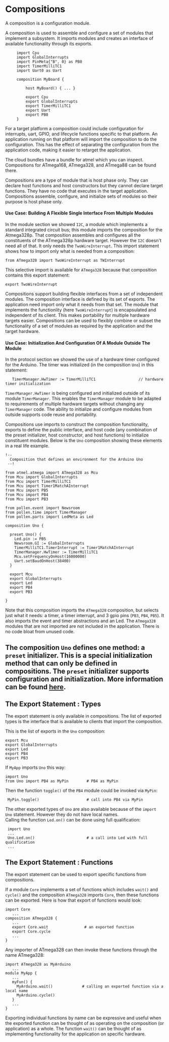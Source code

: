 <h1 id="control-flow" class="page-header" style="margin-top: 5px">Compositions</h1>

<p class="lead"> 
A composition is a configuration module. 
</p>

A composition is used to assemble and configure
a set of modules that implement a subsystem. It imports modules and creates an interface of available functionality through its exports. 

         import Cpu
         import GlobalInterrupts
         import PinMeta{"B", 0} as PB0
         import TimerMilliTC1
         import Uart0 as Uart

         composition MyBoard {
            
             host MyBoard() { ... }

             export Cpu
             export GlobalInterrupts
             export TimerMilliTC1
             export Uart
             export PB0
         }


For a target platform a composition could include configuration for interrupts,
uart, GPIO, and lifecycle functions specific to that platform. An application
running on that platform will import the composition to do the configuration.
This has the effect of separating the configuration from the  application code,
making it easier to retarget the application. 

The cloud bundles have a bundle for atmel which you can inspect. Compositions for ATmega168,
ATmega328, and ATmega88 can be found there. 

Compositions are a type of module that is host phase only. They can declare host
functions and host constructors but they cannot declare target functions. They have no code that executes in the target application. Compositions assemble, configure, and initialize sets of modules so their purpose is host phase only.

<h4 class="page-header"
id="ref-compos-flex-interf">
Use Case: Building A Flexible Single Interface From Multiple Modules
</h4>

In the module section we showed `I2C`, a module which implements a
standard integrated circuit bus; this module imports the composition for the
Atmega328p. That composition assembles and configures all the constituents of
the ATmega328p hardware target. However the `I2C` doesn't need all of that. 
It only needs the `TwoWireInterrupt`. This import statement shows how to import
only what is needed from a composition: 

    from ATmega328 import TwoWireInterrupt as TWInterrupt

This selective import is available for `ATmega328` because that composition
contains this export statement:

    export TwoWireInterrupt

Compositions support building flexible interfaces from a set of
independent modules. The composition interface is defined by its set of exports. 
The application need import only what it needs from that set.
The module that implements the functionlity (here `TwoWireInterrupt`) 
is encapsulated and independent of its
client.  This makes portability for multiple hardware targets
easier. Compositions can be used to flexibly combine or subset the functionality of a set
of modules as required by the application and the target hardware.


<h4 class="page-header"
id="ref-compos-init">
Use Case: Initialization And Configuration Of A Module Outside The Module
</h4>

In the protocol section we showed the use of a hardware timer configured for the Arduino. 
The timer was initialized (in the composition `Uno`) in this statement:

       TimerManager.HwTimer := TimerMilliTC1                   // hardware timer initialization

`TimerManager.HwTimer` is being configured and initialized outside of its
module `TimerManager`. This enables the `TimerManager` module to be adapted to requirements of multiple hardware 
targets without changing any `TimerManager` code. The ability to initialize and configure modules from outside 
supports code reuse and portability. 


Compositions use imports to construct the composition functionality, exports to define the public interface, and host code (any combination of the preset initializer, host constructor, and host functions) to initialize constituent modules.
Below is the `Uno` composition showing these elements in a real life example.


    !--
      Composition that defines an environment for the Arduino Uno
     --!
    
    from atmel.atmega import ATmega328 as Mcu
    from Mcu import GlobalInterrupts
    from Mcu import TimerMilliTC1
    from Mcu import Timer1MatchAInterrupt
    from Mcu import PB5
    from Mcu import PB4
    from Mcu import PB3
    
    from pollen.event import Newsroom
    from pollen.time import TimerManager
    from pollen.parts import LedMeta as Led
    
    composition Uno {
    
      preset Uno() {
        Led.pin := PB5
        Newsroom.GI := GlobalInterrupts
        TimerMilliTC1.TimerInterrupt := Timer1MatchAInterrupt
        TimerManager.HwTimer := TimerMilliTC1
        Mcu.setFrequencyOnHost(16000000)
        Uart.setBaudOnHost(38400)
      }
    
      export Mcu
      export GlobalInterrupts
      export Led
      export PB4
      export PB3
    
    }

Note that this composition imports the `ATmega328` composition, but selects just what it needs: a timer, a timer interrupt, and 3 gpio pins (`PB3`, `PB4`, `PB5`). It also imports the event and timer abstractions and an Led. The `ATmega328` modules that are not imported are not included in the application. There is no code bloat from unused code.

<h2 class="page-header"
The Preset Initializer
</h2>

The composition `Uno` defines one method: a `preset` initializer. This is a special initialization method that can only be defined in compositions.  The `preset` initializer supports configuration and initialization.
More information can be found 
<a href="{{site.url}}/pollen/guide/host-initialization#ref-preset">here</a>.


<h2 class="page-header"
id="ref-export-types">
The Export Statement : Types
</h2>

The export statement is only available in compositions. 
The list of exported types is the interface that is available to clients that
import the composition. 

This is the list of exports in the `Uno` composition:

    export Mcu
    export GlobalInterrupts
    export Led
    export PB4
    export PB3

If `MyApp` imports `Uno` this way: 

    import Uno
    from Uno import PB4 as MyPin        # PB4 as MyPin

Then the function `toggle()` of the `PB4` module could be invoked via `MyPin`: 

     MyPin.toggle()                     # call into PB4 via MyPin

The other exported types of `Uno` are also available because of the `import Uno`
statement. However they do not have local names.  
Calling the function `Led.on()` can be done using full qualification:

     import Uno
     ...
     Uno.Led.on()                       # a call into Led with full qualification
     ...



<h2 class="page-header"
id="ref-export-fun">
The Export Statement : Functions
</h2>

The export statement can be used to export specific functions from compositions. 

If a module `Core` implements a set of functions which includes `wait()` and `cycle()` and the composition `ATmega328` imports `Core`, then these functions can be exported. Here is how that export of functions would look:

    import Core
       ... 
    composition ATmega328 {
       ...
       export Core.wait                # an exported function
       export Core.cycle
       ...
    }

Any importer of ATmega328 can then invoke these functions through the name ATmega328:

    import ATmega328 as MyArduino
       ... 
    module MyApp {
       ... 
       myFun() { 
         MyArduino.wait()             # calling an exported function via a local name
         MyArduino.cycle()
       }
       ... 
    }

Exporting individual functions by name can be expressive and useful when the
exported function can be thought of as operating on the composition (or
application) as a whole.
The function `wait()` can be thought of as implementing
functionality for the application on specific hardware.
